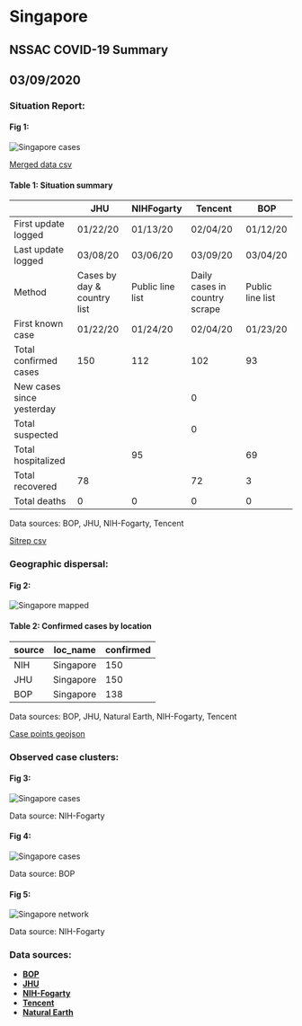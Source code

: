 # Singapore
## NSSAC COVID-19 Summary
## 03/09/2020



### Situation Report:
#### Fig 1:
![Singapore cases](../merged_histories/Singapore_merged_histories.png)

[Merged data csv](https://github.com/SchlittDataSci/SchlittDataSci.github.io/blob/master/data/tables/Singapore_merged_daily.csv)

#### Table 1: Situation summary


|                           | JHU                         | NIHFogarty       | Tencent                       | BOP              |
|---------------------------|-----------------------------|------------------|-------------------------------|------------------|
| First update logged       | 01/22/20                    | 01/13/20         | 02/04/20                      | 01/12/20         |
| Last update logged        | 03/08/20                    | 03/06/20         | 03/09/20                      | 03/04/20         |
| Method                    | Cases by day & country list | Public line list | Daily cases in country scrape | Public line list |
| First known case          | 01/22/20                    | 01/24/20         | 02/04/20                      | 01/23/20         |
| Total confirmed cases     | 150                         | 112              | 102                           | 93               |
| New cases since yesterday |                             |                  | 0                             |                  |
| Total suspected           |                             |                  | 0                             |                  |
| Total hospitalized        |                             | 95               |                               | 69               |
| Total recovered           | 78                          |                  | 72                            | 3                |
| Total deaths              | 0                           | 0                | 0                             | 0                |

Data sources: BOP, JHU, NIH-Fogarty, Tencent


[Sitrep csv](https://github.com/SchlittDataSci/SchlittDataSci.github.io/blob/master/data/tables/Singapore_sitrep.csv)

### Geographic dispersal:
#### Fig 2:
![Singapore mapped](../case_locs/Singapore_case_locs.png)

#### Table 2: Confirmed cases by location


| source   | loc_name   |   confirmed |
|----------|------------|-------------|
| NIH      | Singapore  |         150 |
| JHU      | Singapore  |         150 |
| BOP      | Singapore  |         138 |

Data sources: BOP, JHU, Natural Earth, NIH-Fogarty, Tencent


[Case points geojson](https://github.com/SchlittDataSci/SchlittDataSci.github.io/blob/master/data/shapes/Singapore_case_locs.geojson)

### Observed case clusters:
#### Fig 3:
![Singapore cases](../cluster_analysis/Singapore_imported_cases_NIHFogarty.png)



Data source: NIH-Fogarty


#### Fig 4:
![Singapore cases](../cluster_analysis/Singapore_imported_cases_BOP.png)



Data source: BOP


#### Fig 5:
![Singapore network](../autochthonous_networks/Singapore_network.png)



Data source: NIH-Fogarty


### Data sources:
* **[BOP](https://github.com/beoutbreakprepared/nCoV2019)**
* **[JHU](https://github.com/CSSEGISandData/COVID-19)** 
* **[NIH-Fogarty](https://docs.google.com/spreadsheets/d/1jS24DjSPVWa4iuxuD4OAXrE3QeI8c9BC1hSlqr-NMiU/edit#gid=1187587451)** 
* **[Tencent](https://news.qq.com/zt2020/page/feiyan.htm)**
* **[Natural Earth](https://www.naturalearthdata.com/forums/forum/natural-earth-map-data/cultural-vectors/admin-1-states-provinces-and-their-boundaries/)**

<!-- Global site tag (gtag.js) - Google Analytics -->
<script async src="https://www.googletagmanager.com/gtag/js?id=UA-158816269-1"></script>
<script>
  window.dataLayer = window.dataLayer || [];
  function gtag(){dataLayer.push(arguments);}
  gtag('js', new Date());

  gtag('config', 'UA-158816269-1');
</script>